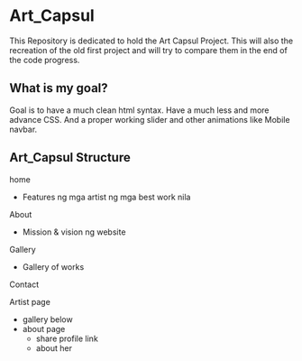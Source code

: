 # Art_Capsul
This Repository is dedicated to hold the Art Capsul Project.
This will also the recreation of the old first project and will try to compare them in the end of the code progress.

## What is my goal?
Goal is to have a much clean html syntax.
Have a much less and more advance CSS.
And a proper working slider and other animations like Mobile navbar.


## Art_Capsul Structure
home 
- Features ng mga artist ng mga best work nila

About 
- Mission & vision ng website

Gallery 
- Gallery of works 

Contact


Artist page
- gallery below
- about page 
	- share profile link
	- about her 
	